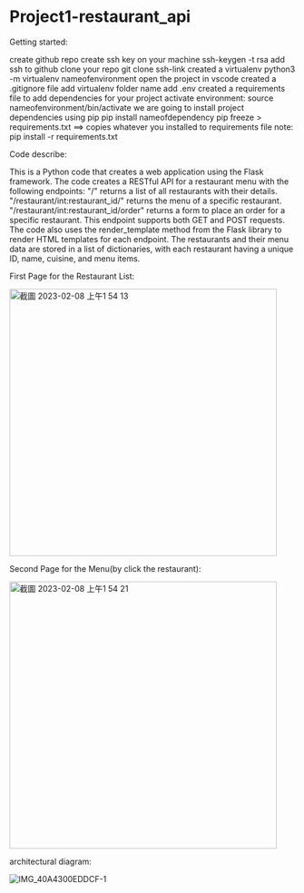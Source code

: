 # Project1-restaurant_api
Getting started:

create github repo
create ssh key on your machine
ssh-keygen -t rsa
add ssh to github
clone your repo git clone ssh-link
created a virtualenv 
python3 -m virtualenv nameofenvironment
open the project in vscode
created a .gitignore file add virtualenv folder name add .env
created a requirements file to add dependencies for your project
activate environment: source nameofenvironment/bin/activate
we are going to install project dependencies using pip 
pip install nameofdependency
pip freeze > requirements.txt ==> copies whatever you installed to requirements file
note: pip install -r requirements.txt


Code describe:

This is a Python code that creates a web application using the Flask framework. The code creates a RESTful API for a restaurant menu with the following endpoints:
"/" returns a list of all restaurants with their details.
"/restaurant/int:restaurant_id/" returns the menu of a specific restaurant.
"/restaurant/int:restaurant_id/order" returns a form to place an order for a specific restaurant. This endpoint supports both GET and POST requests.
The code also uses the render_template method from the Flask library to render HTML templates for each endpoint. The restaurants and their menu data are stored in a list of dictionaries, with each restaurant having a unique ID, name, cuisine, and menu items.

First Page for the Restaurant List:


<img width="471" alt="截圖 2023-02-08 上午1 54 13" src="https://user-images.githubusercontent.com/70717089/217460035-9d9ea00d-2485-48a2-90ae-06c95eb84401.png">

Second Page for the Menu(by click the restaurant):


<img width="471" alt="截圖 2023-02-08 上午1 54 21" src="https://user-images.githubusercontent.com/70717089/217460090-67cb4163-43d3-44b0-835b-9480c2bc3367.png">


architectural diagram:


![IMG_40A4300EDDCF-1](https://user-images.githubusercontent.com/70717089/217460103-e049690b-e4bc-46b3-bad1-e59a25b7b2fd.jpeg)





